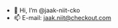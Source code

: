 - 👋 Hi, I’m @jaak-niit-cko
- 📫 E-mail: jaak.niit@checkout.com

<!---
jaak-niit-cko/jaak-niit-cko is a ✨ special ✨ repository because its `README.md` (this file) appears on your GitHub profile.
You can click the Preview link to take a look at your changes.
--->
